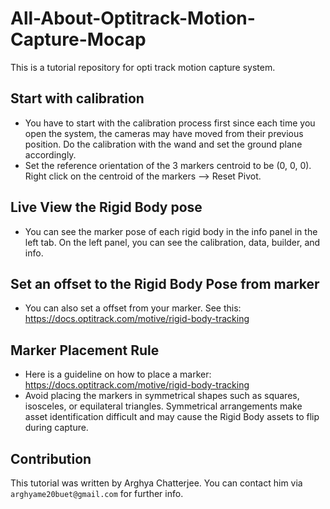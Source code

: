 # All-About-Optitrack-Motion-Capture-Mocap
This is a tutorial repository for opti track motion capture system.

## Start with calibration
- You have to start with the calibration process first since each time you open the system, the cameras may have moved from their previous position. Do the calibration with the wand and set the ground plane accordingly.
- Set the reference orientation of the 3 markers centroid to be (0, 0, 0). Right click on the centroid of the markers --> Reset Pivot.

## Live View the Rigid Body pose
- You can see the marker pose of each rigid body in the info panel in the left tab. On the left panel, you can see the calibration, data, builder, and info.

## Set an offset to the Rigid Body Pose from marker
- You can also set a offset from your marker. See this: https://docs.optitrack.com/motive/rigid-body-tracking

## Marker Placement Rule
- Here is a guideline on how to place a marker: https://docs.optitrack.com/motive/rigid-body-tracking
- Avoid placing the markers in symmetrical shapes such as squares, isosceles, or equilateral triangles. Symmetrical arrangements make asset identification difficult and may cause the Rigid Body assets to flip during capture.

## Contribution
This tutorial was written by Arghya Chatterjee. You can contact him via `arghyame20buet@gmail.com` for further info.
